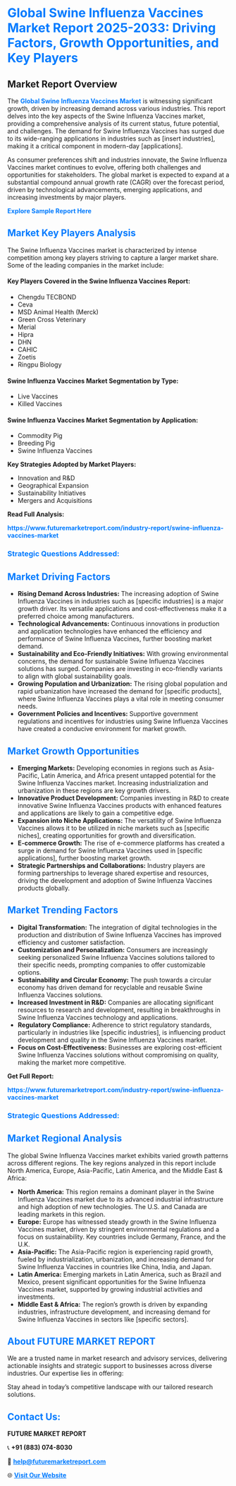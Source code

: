 <h1 style="color: #007BFF;">Global Swine Influenza Vaccines Market Report 2025-2033: Driving Factors, Growth Opportunities, and Key Players</h1>

<section id="overview">
<h2>Market Report Overview</h2>
<p>The <a href="https://www.futuremarketreport.com/industry-report/swine-influenza-vaccines-market" style="color: #007BFF; text-decoration: none;"><strong>Global Swine Influenza Vaccines Market</strong></a> is witnessing significant growth, driven by increasing demand across various industries. This report delves into the key aspects of the Swine Influenza Vaccines market, providing a comprehensive analysis of its current status, future potential, and challenges. The demand for Swine Influenza Vaccines has surged due to its wide-ranging applications in industries such as [insert industries], making it a critical component in modern-day [applications].</p>
<p>As consumer preferences shift and industries innovate, the Swine Influenza Vaccines market continues to evolve, offering both challenges and opportunities for stakeholders. The global market is expected to expand at a substantial compound annual growth rate (CAGR) over the forecast period, driven by technological advancements, emerging applications, and increasing investments by major players.</p>
</section>

<section id="overview">
<p><a href="https://www.futuremarketreport.com/request-sample/reportId=122563" style="color: #007BFF; text-decoration: none;"><strong>Explore Sample Report Here</strong></a></p>
</section>

<section id="key-players">
<h2 style="color: #007BFF;">Market Key Players Analysis</h2>
<p>The Swine Influenza Vaccines market is characterized by intense competition among key players striving to capture a larger market share. Some of the leading companies in the market include:</p>
<h4>Key Players Covered in the Swine Influenza Vaccines Report:</h4>
<ul><li>Chengdu TECBOND</li><li>Ceva</li><li>MSD Animal Health (Merck)</li><li>Green Cross Veterinary</li><li>Merial</li><li>Hipra</li><li>DHN</li><li>CAHIC</li><li>Zoetis</li><li>Ringpu Biology</li></ul>
<h4>Swine Influenza Vaccines Market Segmentation by Type:</h4>
<ul><li>Live Vaccines</li><li>Killed Vaccines</li></ul>

<h4>Swine Influenza Vaccines Market Segmentation by Application:</h4>
<ul><li>Commodity Pig</li><li>Breeding Pig</li><li>Swine Influenza Vaccines</li></ul>
<p><strong>Key Strategies Adopted by Market Players:</strong></p>
<ul>
<li>Innovation and R&D</li>
<li>Geographical Expansion</li>
<li>Sustainability Initiatives</li>
<li>Mergers and Acquisitions</li>
</ul>
</section>

<section>
<p><strong>Read Full Analysis: </strong></p><a href="https://www.futuremarketreport.com/industry-report/swine-influenza-vaccines-market" style="color: #007BFF; text-decoration: none;"><strong>https://www.futuremarketreport.com/industry-report/swine-influenza-vaccines-market</strong></a>
<h3 style="color: #007BFF;">Strategic Questions Addressed:</h3>
</section>

<section id="driving-factors">
<h2 style="color: #007BFF;">Market Driving Factors</h2>
<ul>
<li><strong>Rising Demand Across Industries:</strong> The increasing adoption of Swine Influenza Vaccines in industries such as [specific industries] is a major growth driver. Its versatile applications and cost-effectiveness make it a preferred choice among manufacturers.</li>
<li><strong>Technological Advancements:</strong> Continuous innovations in production and application technologies have enhanced the efficiency and performance of Swine Influenza Vaccines, further boosting market demand.</li>
<li><strong>Sustainability and Eco-Friendly Initiatives:</strong> With growing environmental concerns, the demand for sustainable Swine Influenza Vaccines solutions has surged. Companies are investing in eco-friendly variants to align with global sustainability goals.</li>
<li><strong>Growing Population and Urbanization:</strong> The rising global population and rapid urbanization have increased the demand for [specific products], where Swine Influenza Vaccines plays a vital role in meeting consumer needs.</li>
<li><strong>Government Policies and Incentives:</strong> Supportive government regulations and incentives for industries using Swine Influenza Vaccines have created a conducive environment for market growth.</li>
</ul>
</section>

<section id="growth-opportunities">
<h2 style="color: #007BFF;">Market Growth Opportunities</h2>
<ul>
<li><strong>Emerging Markets:</strong> Developing economies in regions such as Asia-Pacific, Latin America, and Africa present untapped potential for the Swine Influenza Vaccines market. Increasing industrialization and urbanization in these regions are key growth drivers.</li>
<li><strong>Innovative Product Development:</strong> Companies investing in R&D to create innovative Swine Influenza Vaccines products with enhanced features and applications are likely to gain a competitive edge.</li>
<li><strong>Expansion into Niche Applications:</strong> The versatility of Swine Influenza Vaccines allows it to be utilized in niche markets such as [specific niches], creating opportunities for growth and diversification.</li>
<li><strong>E-commerce Growth:</strong> The rise of e-commerce platforms has created a surge in demand for Swine Influenza Vaccines used in [specific applications], further boosting market growth.</li>
<li><strong>Strategic Partnerships and Collaborations:</strong> Industry players are forming partnerships to leverage shared expertise and resources, driving the development and adoption of Swine Influenza Vaccines products globally.</li>
</ul>
</section>

<section id="trending-factors">
<h2 style="color: #007BFF;">Market Trending Factors</h2>
<ul>
<li><strong>Digital Transformation:</strong> The integration of digital technologies in the production and distribution of Swine Influenza Vaccines has improved efficiency and customer satisfaction.</li>
<li><strong>Customization and Personalization:</strong> Consumers are increasingly seeking personalized Swine Influenza Vaccines solutions tailored to their specific needs, prompting companies to offer customizable options.</li>
<li><strong>Sustainability and Circular Economy:</strong> The push towards a circular economy has driven demand for recyclable and reusable Swine Influenza Vaccines solutions.</li>
<li><strong>Increased Investment in R&D:</strong> Companies are allocating significant resources to research and development, resulting in breakthroughs in Swine Influenza Vaccines technology and applications.</li>
<li><strong>Regulatory Compliance:</strong> Adherence to strict regulatory standards, particularly in industries like [specific industries], is influencing product development and quality in the Swine Influenza Vaccines market.</li>
<li><strong>Focus on Cost-Effectiveness:</strong> Businesses are exploring cost-efficient Swine Influenza Vaccines solutions without compromising on quality, making the market more competitive.</li>
</ul>
</section>

<section>
<p><strong>Get Full Report: </strong></p><a href="https://www.futuremarketreport.com/industry-report/swine-influenza-vaccines-market" style="color: #007BFF; text-decoration: none;"><strong>https://www.futuremarketreport.com/industry-report/swine-influenza-vaccines-market</strong></a>
<h3 style="color: #007BFF;">Strategic Questions Addressed:</h3>
</section>


<section id="regional-analysis">
<h2 style="color: #007BFF;">Market Regional Analysis</h2>
<p>The global Swine Influenza Vaccines market exhibits varied growth patterns across different regions. The key regions analyzed in this report include North America, Europe, Asia-Pacific, Latin America, and the Middle East & Africa:</p>
<ul>
<li><strong>North America:</strong> This region remains a dominant player in the Swine Influenza Vaccines market due to its advanced industrial infrastructure and high adoption of new technologies. The U.S. and Canada are leading markets in this region.</li>
<li><strong>Europe:</strong> Europe has witnessed steady growth in the Swine Influenza Vaccines market, driven by stringent environmental regulations and a focus on sustainability. Key countries include Germany, France, and the U.K.</li>
<li><strong>Asia-Pacific:</strong> The Asia-Pacific region is experiencing rapid growth, fueled by industrialization, urbanization, and increasing demand for Swine Influenza Vaccines in countries like China, India, and Japan.</li>
<li><strong>Latin America:</strong> Emerging markets in Latin America, such as Brazil and Mexico, present significant opportunities for the Swine Influenza Vaccines market, supported by growing industrial activities and investments.</li>
<li><strong>Middle East & Africa:</strong> The region’s growth is driven by expanding industries, infrastructure development, and increasing demand for Swine Influenza Vaccines in sectors like [specific sectors].</li>
</ul>
</section>

<footer>
<h2 style="color: #007BFF;">About FUTURE MARKET REPORT</h2>
<p>We are a trusted name in market research and advisory services, delivering actionable insights and strategic support to businesses across diverse industries. Our expertise lies in offering:</p>

<p>Stay ahead in today’s competitive landscape with our tailored research solutions.</p>

<h2 style="color: #007BFF;">Contact Us:</h2>
<p><strong>FUTURE MARKET REPORT</strong></p>
<p>📞 <strong>+91 (883) 074-8030</strong></p>
<p>📧 <strong><a href="mailto:help@futuremarketreport.com" style="color: #007BFF;">help@futuremarketreport.com</a></strong></p>
<p>🌐 <strong><a href="https://www.futuremarketreport.com/" style="color: #007BFF;">Visit Our Website</a></strong></p>
</footer>